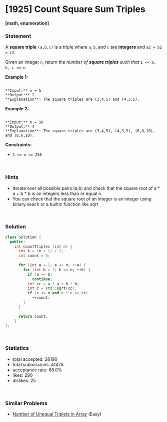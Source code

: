 # [1925] Count Square Sum Triples

**[math, enumeration]**

### Statement

A **square triple** `(a,b,c)` is a triple where `a`, `b`, and `c` are **integers** and `a2 + b2 = c2`.

Given an integer `n`, return *the number of **square triples** such that* `1 <= a, b, c <= n`.


**Example 1:**

```

**Input:** n = 5
**Output:** 2
**Explanation**: The square triples are (3,4,5) and (4,3,5).

```

**Example 2:**

```

**Input:** n = 10
**Output:** 4
**Explanation**: The square triples are (3,4,5), (4,3,5), (6,8,10), and (8,6,10).

```

**Constraints:**
* `1 <= n <= 250`


<br>

### Hints

- Iterate over all possible pairs (a,b) and check that the square root of a * a + b * b is an integers less than or equal n
- You can check that the square root of an integer is an integer using binary seach or a builtin function like sqrt

<br>

### Solution

```cpp
class Solution {
  public:
    int countTriples (int n) {
      int k = (n + 1) / 2;
      int count = 0;
      
      for (int a = 1; a <= n; ++a) {
        for (int b = 1; b <= n; ++b) {
          if (a == b)
            continue;
          int cc = a * a + b * b;
          int c = std::sqrt(cc);
          if (c <= n and c * c == cc)
            ++count;
        }
      }
      
      return count;
    }
};
```

<br>

### Statistics

- total accepted: 28190
- total submissions: 41475
- acceptance rate: 68.0%
- likes: 290
- dislikes: 25

<br>

### Similar Problems

- [Number of Unequal Triplets in Array](https://leetcode.com/problems/number-of-unequal-triplets-in-array) (Easy)
